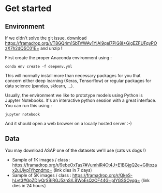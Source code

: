 # Get started

## Environment

If we didn't solve the git issue, download https://framadrop.org/r/T8GQ4m1SbT#WAy1YjAI9qel7PIG8I+GigEZFUFqyPOzX7h2dQSC01E= and unzip !

First create the proper Anaconda environment using :

`conda env create -f deepenv.yml`

This will normally install more than necessary packages for you that concern either deep learning (Keras, Tensorflow) or regular packages for data science (pandas, sklearn, ...).

Usually, the environment we like to prototype models using Python is Jupyter Notebooks. It's an interactive python session with a great interface. You can run this using :

`jupyter notebook`

And it should open a web browser on a locally hosted server :-)

## Data

You may download ASAP one of the datasets we'll use (cats vs dogs !) 

- Sample of 1K images / class : https://framadrop.org/r/9ebeOxTas7#VumhlR4Ct4J+E1BGjgQ2e+G8tozax2uUjvp1Yhzndmo= (link dies in 7 days)
- Sample of 5K images / class : https://framadrop.org/r/QkeS-hLvt3#GpZDIyQrSBiRGJ5znS/LBWoEsQzOF44G+pIYGSSOyqg= (link dies in 24 hours)
